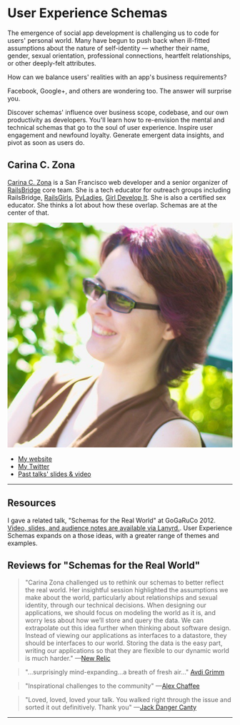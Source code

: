 # User Experience Schemas

The emergence of social app development is challenging us to code for users' personal world. Many have begun to push back when ill-fitted assumptions about the nature of self-identity — whether their name, gender, sexual orientation, professional connections, heartfelt relationships, or other deeply-felt attributes.

How can we balance users' realities with an app's business requirements?

Facebook, Google+, and others are wondering too. The answer will surprise you.

Discover schemas' influence over business scope, codebase, and our own productivity as developers. You'll learn how to re-envision the mental and technical schemas that go to the soul of user experience. Inspire user engagement and newfound loyalty.  Generate emergent data insights, and pivot as soon as users do.

## Carina C. Zona

[Carina C. Zona](http://cczona.com) is a San Francisco web developer and a senior organizer of [RailsBridge](http://railsbridge.org) core team. She is a tech educator for outreach groups including RailsBridge, [RailsGirls](http://railsgirls.com/), [PyLadies](http://www.pyladies.com/), [Girl Develop It](http://girldevelopit.com/). She is also a certified sex educator. She thinks a lot about how these overlap.  Schemas are at the center of that.

![headshot](./profile_picture.jpg "Carina C. Zona")


- [My website](http://cczona.com/)
- [My Twitter](https://twitter.com/cczona)
- [Past talks' slides & video](http://cczona.com/talks/)

----

## Resources
I gave a related talk, "Schemas for the Real World" at GoGaRuCo 2012. [Video, slides, and audience notes are available via Lanyrd.](http://lanyrd.com/2012/gogaruco/sydft/).  User Experience Schemas expands on a those ideas, with a greater range of themes and examples.

## Reviews for "Schemas for the Real World"
  > "Carina Zona challenged us to rethink our schemas to better reflect the real world. Her insightful session highlighted the assumptions we make about the world, particularly about relationships and sexual identity, through our technical decisions. When designing our applications, we should focus on modeling the world as it is, and worry less about how we’ll store and query the data. We can extrapolate out this idea further when thinking about software design. Instead of viewing our applications as interfaces to a datastore, they should be interfaces to our world. Storing the data is the easy part, writing our applications so that they are flexible to our dynamic world is much harder."
—[New Relic](http://blog.newrelic.com/2012/10/22/the-who-and-what-of-gogaruco-2012)

> "...surprisingly mind-expanding...a breath of fresh air..." [Avdi Grimm](http://devblog.avdi.org/2012/11/19/on-britruby/)

  > "Inspirational challenges to the community"
—[Alex Chaffee](https://twitter.com/alexch/status/248118835130019843)

  > "Loved, loved, loved your talk. You walked right through the issue and sorted it out definitively. Thank you"
  —[Jack Danger Canty](https://twitter.com/jackdanger/statuses/247231593108873216)


---

